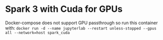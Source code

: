 # Spark 3 with Cuda for GPUs


Docker-compose does not support GPU passthrough so run this container with:
`docker run -d --name jupyterlab --restart unless-stopped --gpus all --network=host spark_cuda`